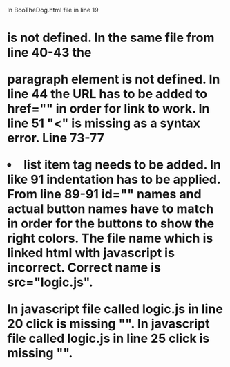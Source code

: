 In BooTheDog.html file in line 19 <h1> is not defined.
In the same file from line 40-43 the <p> paragraph element is not defined.
In line 44 the URL has to be added to href="" in order for link to work.
In line 51 "<" is missing as a syntax error.
Line 73-77 <li> list item tag needs to be added.
In like 91 indentation has to be applied.
From line 89-91 id="" names and actual button names have to match in order for the buttons to show the right colors.
The file name which is linked html with javascript is incorrect. Correct name is src="logic.js".

In javascript file called logic.js in line 20 click is missing "".
In javascript file called logic.js in line 25 click is missing "".
